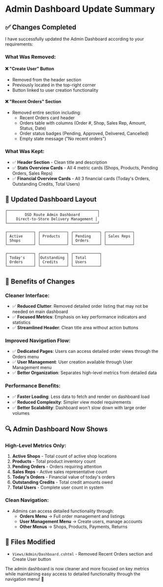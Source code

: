 # Admin Dashboard Update Summary

## ✅ **Changes Completed**

I have successfully updated the Admin Dashboard according to your requirements:

### **What Was Removed:**

#### ❌ **"Create User" Button**
- Removed from the header section
- Previously located in the top-right corner
- Button linked to user creation functionality

#### ❌ **"Recent Orders" Section**  
- Removed entire section including:
  - Recent Orders card header
  - Orders table with columns (Order #, Shop, Sales Rep, Amount, Status, Date)
  - Order status badges (Pending, Approved, Delivered, Cancelled)
  - Empty state message ("No recent orders")

### **What Was Kept:**
- ✅ **Header Section** - Clean title and description
- ✅ **Stats Overview Cards** - All 4 metric cards (Shops, Products, Pending Orders, Sales Reps)
- ✅ **Financial Overview Cards** - All 3 financial cards (Today's Orders, Outstanding Credits, Total Users)

## 🎨 **Updated Dashboard Layout**

```
┌─────────────────────────────────────────┐
│        DSD Route Admin Dashboard        │
│    Direct-to-Store Delivery Management │
└─────────────────────────────────────────┘

┌────────────┐ ┌────────────┐ ┌────────────┐ ┌────────────┐
│ Active     │ │ Products   │ │ Pending    │ │ Sales Reps │
│ Shops      │ │            │ │ Orders     │ │            │
└────────────┘ └────────────┘ └────────────┘ └────────────┘

┌────────────┐ ┌────────────┐ ┌────────────┐
│ Today's    │ │Outstanding │ │ Total      │
│ Orders     │ │ Credits    │ │ Users      │
└────────────┘ └────────────┘ └────────────┘
```

## 🎯 **Benefits of Changes**

### **Cleaner Interface:**
- ✅ **Reduced Clutter**: Removed detailed order listing that may not be needed on main dashboard
- ✅ **Focused Metrics**: Emphasis on key performance indicators and statistics
- ✅ **Streamlined Header**: Clean title area without action buttons

### **Improved Navigation Flow:**
- ✅ **Dedicated Pages**: Users can access detailed order views through the Orders menu
- ✅ **User Management**: User creation available through User Management menu
- ✅ **Better Organization**: Separates high-level metrics from detailed data

### **Performance Benefits:**
- ✅ **Faster Loading**: Less data to fetch and render on dashboard load
- ✅ **Reduced Complexity**: Simpler view model requirements
- ✅ **Better Scalability**: Dashboard won't slow down with large order volumes

## 🔍 **Admin Dashboard Now Shows**

### **High-Level Metrics Only:**
1. **Active Shops** - Total count of active shop locations
2. **Products** - Total product inventory count  
3. **Pending Orders** - Orders requiring attention
4. **Sales Reps** - Active sales representative count
5. **Today's Orders** - Financial value of today's orders
6. **Outstanding Credits** - Total credit amounts owed
7. **Total Users** - Complete user count in system

### **Clean Navigation:**
- Admins can access detailed functionality through:
  - **Orders Menu** → Full order management and listings
  - **User Management Menu** → Create users, manage accounts
  - **Other Menus** → Shops, Products, Payments, Returns

## 📁 **Files Modified**
- `Views/Admin/Dashboard.cshtml` - Removed Recent Orders section and Create User button

The admin dashboard is now cleaner and more focused on key metrics while maintaining easy access to detailed functionality through the navigation menu! 🎉